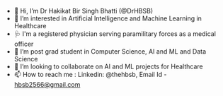 - 👋 Hi, I’m Dr Hakikat Bir Singh Bhatti (@DrHBSB)
- 👀 I’m interested in Artificial Intelligence and Machine Learning in Healthcare
- 🩺 I'm a registered physician serving paramilitary forces as a medical officer
- 🌱 I’m post grad student in Computer Science, AI and ML and Data Science
- 💞️ I’m looking to collaborate on AI and ML projects for Healthcare
- 📫 How to reach me : 
     Linkedin: @thehbsb,  Email Id - hbsb2566@gmail.com 
<!--
DrHBSB/DrHBSB is a ✨ special ✨ repository because its `README.md` (this file) appears on your GitHub profile.
You can click the Preview link to take a look at your changes.
--->
